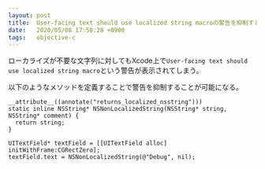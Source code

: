 ```yaml
---
layout: post
title:  User-facing text should use localized string macroの警告を抑制する
date:   2020/05/08 17:58:28 +0900
tags:   objective-c
---
```


ローカライズが不要な文字列に対してもXcode上で`User-facing text should use localized string macro`という警告が表示されてしまう。

以下のようなメソッドを定義することで警告を抑制することが可能になる。

```objc
__attribute__((annotate("returns_localized_nsstring")))
static inline NSString* NSNonLocalizedString(NSString* string, NSString* comment) {
  return string;
}

UITextField* textField = [[UITextField alloc] initWithFrame:CGRectZero];
textField.text = NSNonLocalizedString(@"Debug", nil);
```
